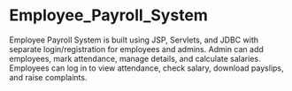 # Employee_Payroll_System
Employee Payroll System is built using JSP, Servlets, and JDBC with separate login/registration for employees and admins. Admin can add employees, mark attendance, manage details, and calculate salaries. Employees can log in to view attendance, check salary, download payslips, and raise complaints.
